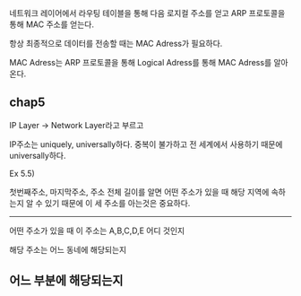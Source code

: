 네트워크 레이어에서 라우팅 테이블을 통해 다음 로지컬 주소를 얻고 ARP 프로토콜을 통해 MAC 주소를 얻는다.

항상 최종적으로 데이터를 전송할 때는 MAC Adress가 필요하다.

MAC Adress는 ARP 프로토콜을 통해 Logical Adress를 통해 MAC Adress를 알아온다.

## chap5

IP Layer -> Network Layer라고 부르고

IP주소는 uniquely, universally하다. 중복이 불가하고 전 세계에서 사용하기 때문에 universally하다.

Ex 5.5)

첫번째주소, 마지막주소, 주소 전체 길이를 알면 어떤 주소가 있을 때 해당 지역에 속하는지 알 수 있기 때문에 이 세 주소를 아는것은 중요하다.




------
어떤 주소가 있을 때 이 주소는 A,B,C,D,E 어디 것인지

해당 주소는 어느 동네에 해당되는지

어느 부분에 해당되는지
------
